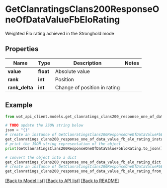 # GetClanratingsClans200ResponseOneOfDataValueFbEloRating

Weighted Elo rating achieved in the Stronghold mode

## Properties

Name | Type | Description | Notes
------------ | ------------- | ------------- | -------------
**value** | **float** | Absolute value | 
**rank** | **int** | Position | 
**rank_delta** | **int** | Change of position in rating | 

## Example

```python
from wot_api_client.models.get_clanratings_clans200_response_one_of_data_value_fb_elo_rating import GetClanratingsClans200ResponseOneOfDataValueFbEloRating

# TODO update the JSON string below
json = "{}"
# create an instance of GetClanratingsClans200ResponseOneOfDataValueFbEloRating from a JSON string
get_clanratings_clans200_response_one_of_data_value_fb_elo_rating_instance = GetClanratingsClans200ResponseOneOfDataValueFbEloRating.from_json(json)
# print the JSON string representation of the object
print(GetClanratingsClans200ResponseOneOfDataValueFbEloRating.to_json())

# convert the object into a dict
get_clanratings_clans200_response_one_of_data_value_fb_elo_rating_dict = get_clanratings_clans200_response_one_of_data_value_fb_elo_rating_instance.to_dict()
# create an instance of GetClanratingsClans200ResponseOneOfDataValueFbEloRating from a dict
get_clanratings_clans200_response_one_of_data_value_fb_elo_rating_from_dict = GetClanratingsClans200ResponseOneOfDataValueFbEloRating.from_dict(get_clanratings_clans200_response_one_of_data_value_fb_elo_rating_dict)
```
[[Back to Model list]](../README.md#documentation-for-models) [[Back to API list]](../README.md#documentation-for-api-endpoints) [[Back to README]](../README.md)



